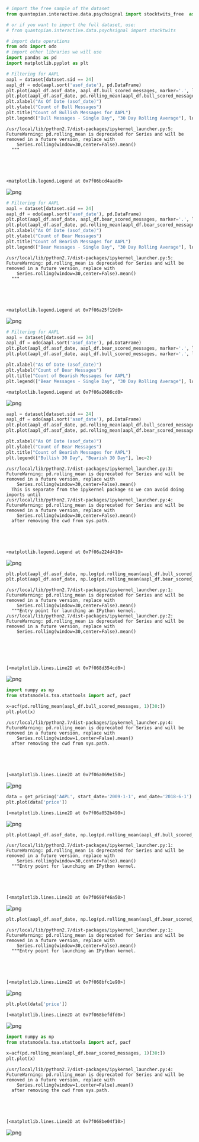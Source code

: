 

```python
# import the free sample of the dataset
from quantopian.interactive.data.psychsignal import stocktwits_free  as dataset

# or if you want to import the full dataset, use:
# from quantopian.interactive.data.psychsignal import stocktwits

# import data operations
from odo import odo
# import other libraries we will use
import pandas as pd
import matplotlib.pyplot as plt
```


```python
# Filtering for AAPL
aapl = dataset[dataset.sid == 24]
aapl_df = odo(aapl.sort('asof_date'), pd.DataFrame)
plt.plot(aapl_df.asof_date, aapl_df.bull_scored_messages, marker='.', linestyle='None', color='r')
plt.plot(aapl_df.asof_date, pd.rolling_mean(aapl_df.bull_scored_messages, 30))
plt.xlabel("As Of Date (asof_date)")
plt.ylabel("Count of Bull Messages")
plt.title("Count of Bullish Messages for AAPL")
plt.legend(["Bull Messages - Single Day", "30 Day Rolling Average"], loc=2)
```

    /usr/local/lib/python2.7/dist-packages/ipykernel_launcher.py:5: FutureWarning: pd.rolling_mean is deprecated for Series and will be removed in a future version, replace with 
    	Series.rolling(window=30,center=False).mean()
      """





    <matplotlib.legend.Legend at 0x7f06bcd4aad0>




![png](output_1_2.png)



```python
# Filtering for AAPL
aapl = dataset[dataset.sid == 24]
aapl_df = odo(aapl.sort('asof_date'), pd.DataFrame)
plt.plot(aapl_df.asof_date, aapl_df.bear_scored_messages, marker='.', linestyle='None', color='g')
plt.plot(aapl_df.asof_date, pd.rolling_mean(aapl_df.bear_scored_messages, 30))
plt.xlabel("As Of Date (asof_date)")
plt.ylabel("Count of Bear Messages")
plt.title("Count of Bearish Messages for AAPL")
plt.legend(["Bear Messages - Single Day", "30 Day Rolling Average"], loc=2)
```

    /usr/local/lib/python2.7/dist-packages/ipykernel_launcher.py:5: FutureWarning: pd.rolling_mean is deprecated for Series and will be removed in a future version, replace with 
    	Series.rolling(window=30,center=False).mean()
      """





    <matplotlib.legend.Legend at 0x7f06a25f19d0>




![png](output_2_2.png)



```python
# Filtering for AAPL
aapl = dataset[dataset.sid == 24]
aapl_df = odo(aapl.sort('asof_date'), pd.DataFrame)
plt.plot(aapl_df.asof_date, aapl_df.bear_scored_messages, marker='.', linestyle='None', color='g')
plt.plot(aapl_df.asof_date, aapl_df.bull_scored_messages, marker='.', linestyle='None', color='r')

plt.xlabel("As Of Date (asof_date)")
plt.ylabel("Count of Bear Messages")
plt.title("Count of Bearish Messages for AAPL")
plt.legend(["Bear Messages - Single Day", "30 Day Rolling Average"], loc=2)
```




    <matplotlib.legend.Legend at 0x7f06a2686cd0>




![png](output_3_1.png)



```python
aapl = dataset[dataset.sid == 24]
aapl_df = odo(aapl.sort('asof_date'), pd.DataFrame)
plt.plot(aapl_df.asof_date, pd.rolling_mean(aapl_df.bull_scored_messages, 30))
plt.plot(aapl_df.asof_date, pd.rolling_mean(aapl_df.bear_scored_messages, 30))

plt.xlabel("As Of Date (asof_date)")
plt.ylabel("Count of Bear Messages")
plt.title("Count of Bearish Messages for AAPL")
plt.legend(["Bullish 30 Day", "Bearish 30 Day"], loc=2)
```

    /usr/local/lib/python2.7/dist-packages/ipykernel_launcher.py:3: FutureWarning: pd.rolling_mean is deprecated for Series and will be removed in a future version, replace with 
    	Series.rolling(window=30,center=False).mean()
      This is separate from the ipykernel package so we can avoid doing imports until
    /usr/local/lib/python2.7/dist-packages/ipykernel_launcher.py:4: FutureWarning: pd.rolling_mean is deprecated for Series and will be removed in a future version, replace with 
    	Series.rolling(window=30,center=False).mean()
      after removing the cwd from sys.path.





    <matplotlib.legend.Legend at 0x7f06a224d410>




![png](output_4_2.png)



```python
plt.plot(aapl_df.asof_date, np.log(pd.rolling_mean(aapl_df.bull_scored_messages, 30)))
plt.plot(aapl_df.asof_date, np.log(pd.rolling_mean(aapl_df.bear_scored_messages, 30)))

```

    /usr/local/lib/python2.7/dist-packages/ipykernel_launcher.py:1: FutureWarning: pd.rolling_mean is deprecated for Series and will be removed in a future version, replace with 
    	Series.rolling(window=30,center=False).mean()
      """Entry point for launching an IPython kernel.
    /usr/local/lib/python2.7/dist-packages/ipykernel_launcher.py:2: FutureWarning: pd.rolling_mean is deprecated for Series and will be removed in a future version, replace with 
    	Series.rolling(window=30,center=False).mean()
      





    [<matplotlib.lines.Line2D at 0x7f068d354cd0>]




![png](output_5_2.png)



```python
import numpy as np
from statsmodels.tsa.stattools import acf, pacf

x=acf(pd.rolling_mean(aapl_df.bull_scored_messages, 1)[30:])
plt.plot(x)
```

    /usr/local/lib/python2.7/dist-packages/ipykernel_launcher.py:4: FutureWarning: pd.rolling_mean is deprecated for Series and will be removed in a future version, replace with 
    	Series.rolling(window=1,center=False).mean()
      after removing the cwd from sys.path.





    [<matplotlib.lines.Line2D at 0x7f06a069e150>]




![png](output_6_2.png)



```python
data = get_pricing('AAPL', start_date='2009-1-1', end_date='2018-6-1')
plt.plot(data['price'])
```




    [<matplotlib.lines.Line2D at 0x7f06a052b490>]




![png](output_7_1.png)



```python
plt.plot(aapl_df.asof_date, np.log(pd.rolling_mean(aapl_df.bull_scored_messages, 30)))

```

    /usr/local/lib/python2.7/dist-packages/ipykernel_launcher.py:1: FutureWarning: pd.rolling_mean is deprecated for Series and will be removed in a future version, replace with 
    	Series.rolling(window=30,center=False).mean()
      """Entry point for launching an IPython kernel.





    [<matplotlib.lines.Line2D at 0x7f0698f46a50>]




![png](output_8_2.png)



```python
plt.plot(aapl_df.asof_date, np.log(pd.rolling_mean(aapl_df.bear_scored_messages, 30)))


```

    /usr/local/lib/python2.7/dist-packages/ipykernel_launcher.py:1: FutureWarning: pd.rolling_mean is deprecated for Series and will be removed in a future version, replace with 
    	Series.rolling(window=30,center=False).mean()
      """Entry point for launching an IPython kernel.





    [<matplotlib.lines.Line2D at 0x7f068bfc1e90>]




![png](output_9_2.png)



```python
plt.plot(data['price'])
```




    [<matplotlib.lines.Line2D at 0x7f068befdfd0>]




![png](output_10_1.png)



```python
import numpy as np
from statsmodels.tsa.stattools import acf, pacf

x=acf(pd.rolling_mean(aapl_df.bear_scored_messages, 1)[30:])
plt.plot(x)
```

    /usr/local/lib/python2.7/dist-packages/ipykernel_launcher.py:4: FutureWarning: pd.rolling_mean is deprecated for Series and will be removed in a future version, replace with 
    	Series.rolling(window=1,center=False).mean()
      after removing the cwd from sys.path.





    [<matplotlib.lines.Line2D at 0x7f068be04f10>]




![png](output_11_2.png)

